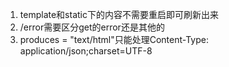 1. template和static下的内容不需要重启即可刷新出来
2. /error需要区分get的error还是其他的
1.  produces = "text/html"只能处理Content-Type: application/json;charset=UTF-8